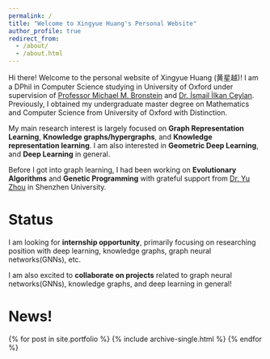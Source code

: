 ```yaml
---
permalink: /
title: "Welcome to Xingyue Huang's Personal Website"
author_profile: true
redirect_from: 
  - /about/
  - /about.html
---
```


Hi there! Welcome to the personal website of Xingyue Huang (黄星越)! I am a DPhil in Computer Science studying in University of Oxford under supervision of [Professor Michael M. Bronstein](https://www.cs.ox.ac.uk/people/michael.bronstein/) and [Dr. İsmail İlkan Ceylan](https://www.cs.ox.ac.uk/people/ismaililkan.ceylan/).  Previously, I obtained my undergraduate master degree on Mathematics and Computer Science from University of Oxford with Distinction. 

My main research interest is largely focused on **Graph Representation Learning**, **Knowledge graphs/hypergraphs**, and **Knowledge representation learning**. I am also interested in **Geometric Deep Learning**, and **Deep Learning** in general. 

Before I got into graph learning, I had been working on **Evolutionary Algorithms** and **Genetic Programming** with grateful support from [Dr. Yu Zhou](https://yzhouszu.github.io/) in Shenzhen University. 


# Status

I am looking for **internship opportunity**, primarily focusing on researching position with deep learning, knowledge graphs, graph neural networks(GNNs), etc. 

I am also excited to **collaborate on projects** related to graph neural networks(GNNs), knowledge graphs, and deep learning in general!


# News!

{% for post in site.portfolio %}
  {% include archive-single.html %}
{% endfor %}
